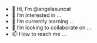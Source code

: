 - 👋 Hi, I’m @angelasuncat
- 👀 I’m interested in ...
- 🌱 I’m currently learning ...
- 💞️ I’m looking to collaborate on ...
- 📫 How to reach me ...

<!---
angelasuncat/angelasuncat is a ✨ special ✨ repository because its `README.md` (this file) appears on your GitHub profile.
You can click the Preview link to take a look at your changes.
--->
